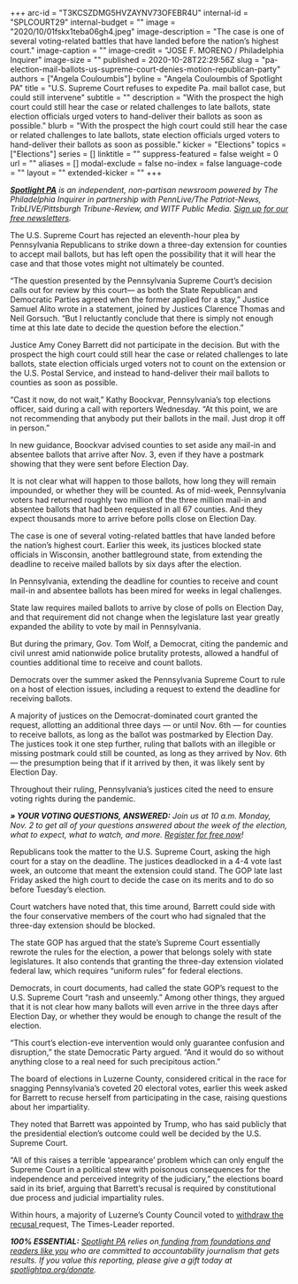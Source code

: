 +++
arc-id = "T3KCSZDMG5HVZAYNV73OFEBR4U"
internal-id = "SPLCOURT29"
internal-budget = ""
image = "2020/10/01fskx1teba06gh4.jpeg"
image-description = "The case is one of several voting-related battles that have landed before the nation’s highest court."
image-caption = ""
image-credit = "JOSE F. MORENO / Philadelphia Inquirer"
image-size = ""
published = 2020-10-28T22:29:56Z
slug = "pa-election-mail-ballots-us-supreme-court-denies-motion-republican-party"
authors = ["Angela Couloumbis"]
byline = "Angela Couloumbis of Spotlight PA"
title = "U.S. Supreme Court refuses to expedite Pa. mail ballot case, but could still intervene"
subtitle = ""
description = "With the prospect the high court could still hear the case or related challenges to late ballots, state election officials urged voters to hand-deliver their ballots as soon as possible."
blurb = "With the prospect the high court could still hear the case or related challenges to late ballots, state election officials urged voters to hand-deliver their ballots as soon as possible."
kicker = "Elections"
topics = ["Elections"]
series = []
linktitle = ""
suppress-featured = false
weight = 0
url = ""
aliases = []
modal-exclude = false
no-index = false
language-code = ""
layout = ""
extended-kicker = ""
+++

<a href="https://www.spotlightpa.org/"><i><b>Spotlight PA</b></i></a><i> is an independent, non-partisan newsroom powered by The Philadelphia Inquirer in partnership with PennLive/The Patriot-News, TribLIVE/Pittsburgh Tribune-Review, and WITF Public Media. </i><a href="https://www.spotlightpa.org/newsletters"><i>Sign up for our free newsletters</i></a><i>.</i>

The U.S. Supreme Court has rejected an eleventh-hour plea by Pennsylvania Republicans to strike down a three-day extension for counties to accept mail ballots, but has left open the possibility that it will hear the case and that those votes might not ultimately be counted.

“The question presented by the Pennsylvania Supreme Court’s decision calls out for review by this court— as both the State Republican and Democratic Parties agreed when the former applied for a stay,” Justice Samuel Alito wrote in a statement, joined by Justices Clarence Thomas and Neil Gorsuch. “But I reluctantly conclude that there is simply not enough time at this late date to decide the question before the election.”

Justice Amy Coney Barrett did not participate in the decision. But with the prospect the high court could still hear the case or related challenges to late ballots, state election officials urged voters not to count on the extension or the U.S. Postal Service, and instead to hand-deliver their mail ballots to counties as soon as possible.

“Cast it now, do not wait,” Kathy Boockvar, Pennsylvania’s top elections officer, said during a call with reporters Wednesday. “At this point, we are not recommending that anybody put their ballots in the mail. Just drop it off in person.”

In new guidance, Boockvar advised counties to set aside any mail-in and absentee ballots that arrive after Nov. 3, even if they have a postmark showing that they were sent before Election Day.

<script src="https://www.spotlightpa.org/embed.js" async></script><div data-spl-embed-version="1" data-spl-src="https://www.spotlightpa.org/embeds/newsletter/"></div>

It is not clear what will happen to those ballots, how long they will remain impounded, or whether they will be counted. As of mid-week, Pennsylvania voters had returned roughly two million of the three million mail-in and absentee ballots that had been requested in all 67 counties. And they expect thousands more to arrive before polls close on Election Day.

The case is one of several voting-related battles that have landed before the nation’s highest court. Earlier this week, its justices blocked state officials in Wisconsin, another battleground state, from extending the deadline to receive mailed ballots by six days after the election.

In Pennsylvania, extending the deadline for counties to receive and count mail-in and absentee ballots has been mired for weeks in legal challenges.

State law requires mailed ballots to arrive by close of polls on Election Day, and that requirement did not change when the legislature last year greatly expanded the ability to vote by mail in Pennsylvania.

But during the primary, Gov. Tom Wolf, a Democrat, citing the pandemic and civil unrest amid nationwide police brutality protests, allowed a handful of counties additional time to receive and count ballots.

Democrats over the summer asked the Pennsylvania Supreme Court to rule on a host of election issues, including a request to extend the deadline for receiving ballots.

A majority of justices on the Democrat-dominated court granted the request, allotting an additional three days — or until Nov. 6th — for counties to receive ballots, as long as the ballot was postmarked by Election Day. The justices took it one step further, ruling that ballots with an illegible or missing postmark could still be counted, as long as they arrived by Nov. 6th — the presumption being that if it arrived by then, it was likely sent by Election Day.

Throughout their ruling, Pennsylvania’s justices cited the need to ensure voting rights during the pandemic.

<i><b>» YOUR VOTING QUESTIONS, ANSWERED:</b></i><i>&nbsp;Join us at 10 a.m. Monday, Nov. 2 to get all of your questions answered about the week of the election, what to expect, what to watch, and more.&nbsp;</i><a href="https://inquirer.zoom.us/webinar/register/5816037238914/WN_zovGJrYlQO2s1h_KThtM1w"><i>Register for free now</i></a><i>!</i>

Republicans took the matter to the U.S. Supreme Court, asking the high court for a stay on the deadline. The justices deadlocked in a 4-4 vote last week, an outcome that meant the extension could stand. The GOP late last Friday asked the high court to decide the case on its merits and to do so before Tuesday’s election.

Court watchers have noted that, this time around, Barrett could side with the four conservative members of the court who had signaled that the three-day extension should be blocked.

The state GOP has argued that the state’s Supreme Court essentially rewrote the rules for the election, a power that belongs solely with state legislatures. It also contends that granting the three-day extension violated federal law, which requires “uniform rules” for federal elections.

Democrats, in court documents, had called the state GOP’s request to the U.S. Supreme Court “rash and unseemly.” Among other things, they argued that it is not clear how many ballots will even arrive in the three days after Election Day, or whether they would be enough to change the result of the election.

“This court’s election-eve intervention would only guarantee confusion and disruption,” the state Democratic Party argued. “And it would do so without anything close to a real need for such precipitous action.”

<script src="https://www.spotlightpa.org/embed.js" async></script><div data-spl-embed-version="1" data-spl-src="https://www.spotlightpa.org/embeds/cta/?url=https%3A%2F%2Fwww.spotlightpa.org%2Fdonate&eyebrow=BECOME%20A%20MEMBER&body=Make%20a%20gift%20today%20and%20help%20Spotlight%20PA%20continue%20to%20provide%20100%25%20essential%20reporting%20on%20the%20upcoming%20election%20in%20Pennsylvania.%20From%20court%20challenges%20to%20voter%20intimidation%2C%20our%20reporters%20are%20keeping%20watch%20for%20you.&cta=JOIN%20US%20NOW"></div>


The board of elections in Luzerne County, considered critical in the race for snagging Pennsylvania’s coveted 20 electoral votes, earlier this week asked for Barrett to recuse herself from participating in the case, raising questions about her impartiality.

They noted that Barrett was appointed by Trump, who has said publicly that the presidential election’s outcome could well be decided by the U.S. Supreme Court.

“All of this raises a terrible ‘appearance’ problem which can only engulf the Supreme Court in a political stew with poisonous consequences for the independence and perceived integrity of the judiciary,” the elections board said in its brief, arguing that Barrett’s recusal is required by constitutional due process and judicial impartiality rules.

Within hours, a majority of Luzerne’s County Council voted to <a href="https://www.timesleader.com/news/807723/luzerne-county-council-votes-to-withdraw-barrett-filing">withdraw the recusal </a>request, The Times-Leader reported.

<i><b>100% ESSENTIAL:</b></i><i> </i><a href="https://www.spotlightpa.org/"><i>Spotlight PA</i></a><i> relies on</i><a href="https://www.spotlightpa.org/support"><i> funding from foundations and readers like you</i></a><i> who are committed to accountability journalism that gets results. If you value this reporting, please give a gift today at </i><a href="http://spotlightpa.org/donate"><i>spotlightpa.org/donate</i></a><i>.</i>

<script src="https://www.spotlightpa.org/embed.js" async></script><div data-spl-embed-version="1" data-spl-src="https://www.spotlightpa.org/embeds/tips/?tip_text=Are%20you%20a%20Pennsylvania%20resident%20with%20a%20voting%20or%20election%20question%3F%20Send%20it%20to%20Spotlight%20PA%20and%20we'll%20do%20our%20best%20to%20answer%20it.&flag_text=election%202020"></div>
